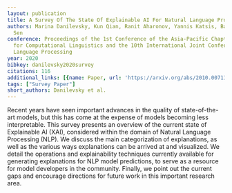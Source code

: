 ```yaml
---
layout: publication
title: A Survey Of The State Of Explainable AI For Natural Language Processing
authors: Marina Danilevsky, Kun Qian, Ranit Aharonov, Yannis Katsis, Ban Kawas, Prithviraj
  Sen
conference: Proceedings of the 1st Conference of the Asia-Pacific Chapter of the Association
  for Computational Linguistics and the 10th International Joint Conference on Natural
  Language Processing
year: 2020
bibkey: danilevsky2020survey
citations: 116
additional_links: [{name: Paper, url: 'https://arxiv.org/abs/2010.00711'}]
tags: ["Survey Paper"]
short_authors: Danilevsky et al.
---
```

Recent years have seen important advances in the quality of state-of-the-art
models, but this has come at the expense of models becoming less interpretable.
This survey presents an overview of the current state of Explainable AI (XAI),
considered within the domain of Natural Language Processing (NLP). We discuss
the main categorization of explanations, as well as the various ways
explanations can be arrived at and visualized. We detail the operations and
explainability techniques currently available for generating explanations for
NLP model predictions, to serve as a resource for model developers in the
community. Finally, we point out the current gaps and encourage directions for
future work in this important research area.